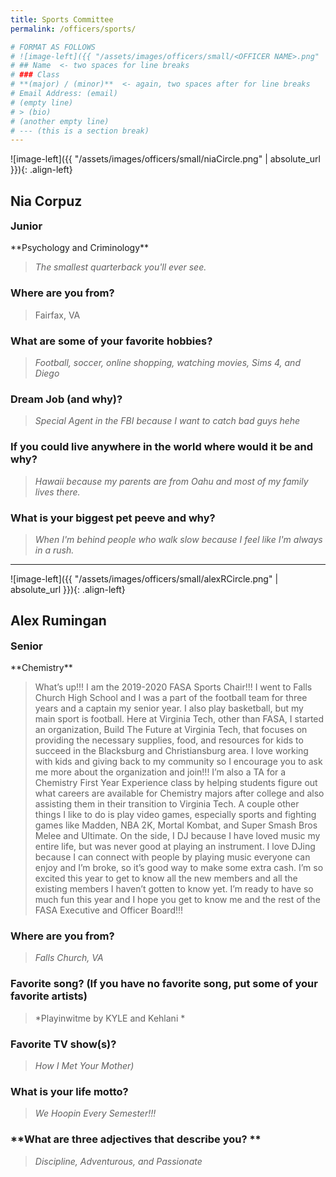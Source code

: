```yaml
---
title: Sports Committee
permalink: /officers/sports/

# FORMAT AS FOLLOWS
# ![image-left]({{ "/assets/images/officers/small/<OFFICER NAME>.png" | absolute_url }}){: .align-left}
# ## Name  <- two spaces for line breaks
# ### Class
# **(major) / (minor)**  <- again, two spaces after for line breaks
# Email Address: (email)
# (empty line)
# > (bio)
# (another empty line)
# --- (this is a section break)
---
```


![image-left]({{ "/assets/images/officers/small/niaCircle.png" | absolute_url }}){: .align-left}
## Nia Corpuz
<p style="margin-bottom: 0.45em; padding: 0"><a href="https://www.instagram.com/niacorpuz/" style="margin: 0; padding: 0"><i class="fa fa-2x fa-fw fa-instagram" style="color: #494e48"></i></a>
<a href="mailto:njcorpuz@vt.edu" style="margin: 0; padding: 0"><i class="fa fa-2x fa-fw fa-envelope" style="color: #494e48"></i></a></p>
<h3 style="margin-top: 0">Junior</h3>
**Psychology and Criminology**

> *The smallest quarterback you'll ever see.*

### **Where are you from?**
> Fairfax, VA

### **What are some of your favorite hobbies?**

> *Football, soccer, online shopping, watching movies, Sims 4, and Diego*

### **Dream Job (and why)?**

> *Special Agent in the FBI because I want to catch bad guys hehe*

### **If you could live anywhere in the world where would it be and why?**

> *Hawaii because my parents are from Oahu and most of my family lives there.*

### **What is your biggest pet peeve and why?**

> *When I'm behind people who walk slow because I feel like I'm always in a rush.*

---

![image-left]({{ "/assets/images/officers/small/alexRCircle.png" | absolute_url }}){: .align-left}
## Alex Rumingan
<p style="margin-bottom: 0.45em; padding: 0"><a href="https://www.instagram.com/lexionboard/" style="margin: 0; padding: 0"><i class="fa fa-2x fa-fw fa-instagram" style="color: #494e48"></i></a>
<a href="mailto:rumi33@vt.edu" style="margin: 0; padding: 0"><i class="fa fa-2x fa-fw fa-envelope" style="color: #494e48"></i></a></p>
<h3 style="margin-top: 0">Senior</h3>
**Chemistry**

> What’s up!!! I am the 2019-2020 FASA Sports Chair!!! I went to Falls Church High School and I was a part of the football team for three years and a captain my senior year. I also play basketball, but my main sport is football. Here at Virginia Tech, other than FASA, I started an organization, Build The Future at Virginia Tech, that focuses on providing the necessary supplies, food, and resources for kids to succeed in the Blacksburg and Christiansburg area. I love working with kids and giving back to my community so I encourage you to ask me more about the organization and join!!! I’m also a TA for a Chemistry First Year Experience class by helping students figure out what careers are available for Chemistry majors after college and also assisting them in their transition to Virginia Tech. A couple other things I like to do is play video games, especially sports and fighting games like Madden, NBA 2K, Mortal Kombat, and Super Smash Bros Melee and Ultimate. On the side, I DJ because I have loved music my entire life, but was never good at playing an instrument. I love DJing because I can connect with people by playing music everyone can enjoy and I’m broke, so it’s good way to make some extra cash. I’m so excited this year to get to know all the new members and all the existing members I haven’t gotten to know yet. I’m ready to have so much fun this year and I hope you get to know me and the rest of the FASA Executive and Officer Board!!!

### **Where are you from?**
> *Falls Church, VA*

### **Favorite song? (If you have no favorite song, put some of your favorite artists)**

> *Playinwitme by KYLE and Kehlani *

### **Favorite TV show(s)?**

> *How I Met Your Mother)*

### **What is your life motto?**

> *We Hoopin Every Semester!!!*

### **What are three adjectives that describe you? **

> *Discipline, Adventurous, and Passionate*
